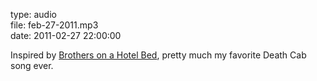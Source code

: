 type: audio  
file: feb-27-2011.mp3  
date: 2011-02-27 22:00:00

Inspired by [Brothers on a Hotel Bed][hot], pretty much my favorite Death Cab song ever.

  [hot]: http://www.youtube.com/watch?v=iZWZo-rnciE
